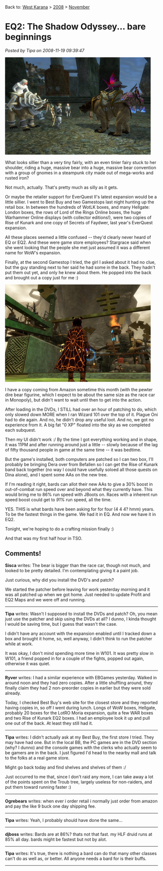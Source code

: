 Back to: [West Karana](/posts/westkarana.md) > [2008](/posts/2008/westkarana.md) > [November](./westkarana.md)
# EQ2: The Shadow Odyssey... bare beginnings

*Posted by Tipa on 2008-11-19 09:39:47*

![](../../../uploads/2008/11/everquest2-2008-11-19-07-31-50-18.jpg "everquest2-2008-11-19-07-31-50-18")

What looks sillier than a very tiny fairly, with an even tinier fairy stuck to her shoulder, riding a huge, massive bear into a huge, massive bear convention with a group of gnomes in a steampunk city made out of mega-works and rusted iron?

Not much, actually. That's pretty much as silly as it gets.

Or maybe the retailer support for EverQuest II's latest expansion would be a little sillier. I went to Best Buy and two Gamestops last night hunting up the retail box. In between the hundreds of WotLK boxes, and many Hellgate: London boxes, the rows of Lord of the Rings Online boxes, the huge Warhammer Online displays (with collector editions!), were two copies of Rise of Kunark and one copy of Secrets of Faydwer, last year's EverQuest expansion.

All these places seemed a little confused -- they'd clearly never heard of EQ or EQ2. And these were game store employees? Stargrace said when she went looking that the people she met just assumed it was a different name for WoW's expansion.

Finally, at the second Gamestop I tried, the girl I asked about it had no clue, but the guy standing next to her said he had some in the back. They hadn't put them out yet, and only he knew about them. He popped into the back and brought out a copy just for me :)

![](../../../uploads/2008/11/everquest2-2008-11-18-23-57-45-40.jpg "everquest2-2008-11-18-23-57-45-40")

I have a copy coming from Amazon sometime this month (with the pewter dire bear figurine, which I expect to be about the same size as the race car in Monopoly), but didn't want to wait until then to get into the action.

After loading in the DVDs, I STILL had over an hour of patching to do, which only slowed down MORE when I ran Wizard 101 over the top of it. Plague Oni had to die again. And no, he didn't drop any useful loot. And no, we got no experience from it. A big fat "0 XP" floated into the sky as we completed each subquest.

Then my UI didn't work :/ By the time I got everything working and in shape, it was 11PM and after running around just a little -- slowly because of the lag of fifty thousand people in game at the same time -- it was bedtime.

But the game's installed, both computers are patched so I can two box, I'll probably be bringing Dera over from Befallen so I can get the Rise of Kunark band back together (no way I could have usefully soloed all those quests on Dina alone), and I spent some AAs on the new tree.

If I'm reading it right, bards can allot their new AAs to give a 30% boost in out-of-combat run speed over and beyond what they currently have. This would bring me to 86% run speed with JBoots on. Races with a inherent run speed boost could get to *91%* run speed, all the time.

YES. THIS is what bards have been asking for for four (4 4 4? hmm) years. To be the fastest things in the game. We had it in EQ. And now we have it in EQ2.

Tonight, we're hoping to do a crafting mission finally :)

And that was my first half hour in TSO.
## Comments!

**Sisca** writes: The bear is bigger than the race car, though not much, and looked to be pretty detailed. I'm contemplating giving it a paint job.

Just curious, why did you install the DVD's and patch? 

We started the patcher before leaving for work yesterday morning and it was all patched up when we got home. Just needed to update Profit and EQ2 Maps and we were off and running.

---

**Tipa** writes: Wasn't I supposed to install the DVDs and patch? Oh, you mean just use the patcher and skip using the DVDs at all? I dunno, I kinda thought I would be saving time, but I guess that wasn't the case.

I didn't have any account with the expansion enabled until I tracked down a box and brought it home, so, well anyway, I didn't think to run the patcher while at work.

It was okay, I don't mind spending more time in W101. It was pretty slow in W101, a friend popped in for a couple of the fights, popped out again, otherwise it was quiet.

---

**Ryver** writes: I had a similar experience with EBGames yesterday. Walked in around noon and they had zero copies. After a little shuffling around, they finally claim they had 2 non-preorder copies in earlier but they were sold already.

Today, I checked Best Buy's web site for the closest store and they reported having copies in, so off I went during lunch. Longs of WoW boxes, Hellgate, probably 20 boxes for the LotRO Moria expansion, quite a few WAR boxes and two Rise of Kunark EQ2 boxes. I had an employee look it up and pull one out of the back. At least they still had it.

---

**Tipa** writes: I didn't actually ask at my Best Buy, the first store I tried. They may have had one. But in the local BB, the PC games are in the DVD section (why? I dunno) and the console games with the clerks who actually seem to be gamers are in the back. I just figured I'd head to the nearby mall and talk to the folks at a real game store.

Might go back today and find shelves and shelves of them :/

Just occurred to me that, since I don't raid any more, I can take away a lot of the points spent on the Troub tree, largely useless for non-raiders, and put them toward running faster :)

---

**Ogrebears** writes: when ever i order retail i normally just order from amazon and pay the like 9 buck one day shipping fee.

---

**Tipa** writes: Yeah, I probably should have done the same...

---

**djboss** writes: Bards are at 86%? thats not that fast. my HLF druid runs at 85% all day. bards might be fastest but not by alot.

---

**Tipa** writes: It's true, there is nothing a bard can do that many other classes can't do as well as, or better. All anyone needs a bard for is their buffs.

---

